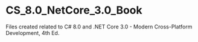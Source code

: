 # CS_8.0_NetCore_3.0_Book
Files created related to C# 8.0 and .NET Core 3.0 - Modern Cross-Platform Development, 4th Ed.
